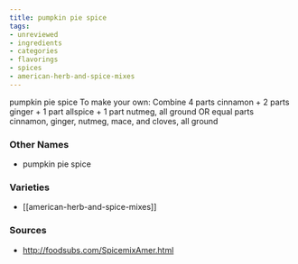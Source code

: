 ```yaml
---
title: pumpkin pie spice
tags:
- unreviewed
- ingredients
- categories
- flavorings
- spices
- american-herb-and-spice-mixes
---
```

pumpkin pie spice To make your own: Combine 4 parts cinnamon + 2 parts ginger + 1 part allspice + 1 part nutmeg, all ground OR equal parts cinnamon, ginger, nutmeg, mace, and cloves, all ground

### Other Names

* pumpkin pie spice

### Varieties

* [[american-herb-and-spice-mixes]]

### Sources
* http://foodsubs.com/SpicemixAmer.html
